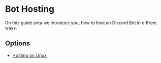 # Bot Hosting

On this guide area we introduce you, how to host an Discord Bot in diffrent ways.

## Options

- [Hosting on Linux](hosting-on-linux.md)
